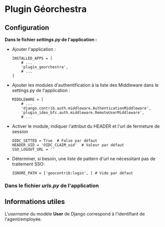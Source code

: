
# Plugin Géorchestra

## Configuration

**Dans le fichier _settings.py_ de l'application :**

* Ajouter l'application :

    ```
    INSTALLED_APPS = [
        # ...
        'plugin_georchestra',
        # ...
    ]
    ```

* Ajouter les modules d'authentification à la liste des Middleware dans le settings.py de l'application :

    ```
    MIDDLEWARE = [
        # ...
        'django.contrib.auth.middleware.AuthenticationMiddleware',
        'plugin_ideo_bfc.auth.middleware.RemoteUserMiddleware',
        # ...
    ```

* Activer le module, indiquer l'attribut du HEADER et l'url de fermeture de session

    ```
    OIDC_SETTED = True  # False par défaut
    HEADER_UID = 'OIDC_CLAIM_uid'  # Valeur par défaut
    SSO_LOGOUT_URL = ''
    ```

* Déterminer, si besoin, une liste de pattern d'url ne nécessitant pas de traitement SSO:

    ```
    IGNORE_PATH = ['geocontrib:login', ] # Vide par défaut
    ```


### Dans le fichier _urls.py_ de l'application


## Informations utiles


L'_username_ du modèle **User** de Django correspond à l'identifiant de l'agent/employée.
